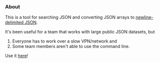 ### About
This is a tool for searching JSON and converting JSON arrays to [newline-delimited JSON](http://ndjson.org). 

It's been useful for a team that works with large public JSON datasets, but

1. Everyone has to work over a slow VPN/network and
2. Some team members aren't able to use the command line.

Use it [here](https://ndjson-mcskyhcxcq-uc.a.run.app)! 
